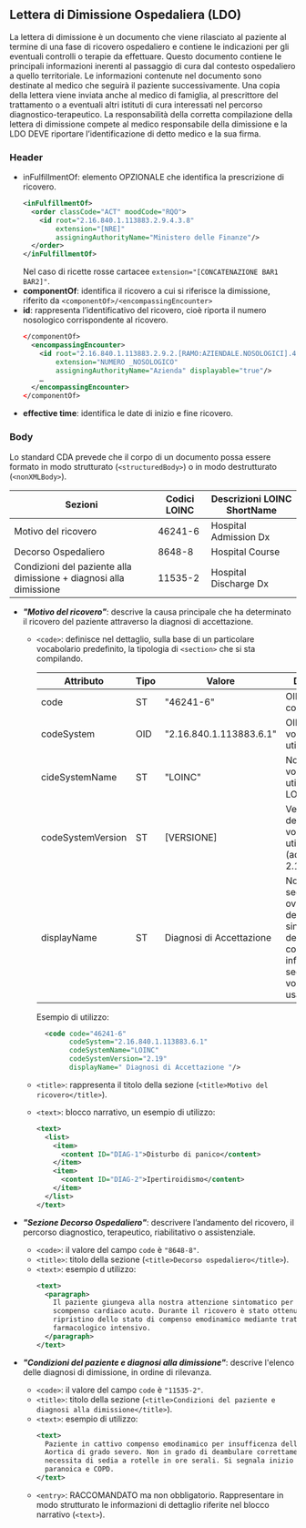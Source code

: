 ## Lettera di Dimissione Ospedaliera (LDO)
La lettera di dimissione è un documento che viene rilasciato al paziente al termine di una fase di ricovero ospedaliero e contiene le indicazioni per gli eventuali controlli o terapie da effettuare. Questo documento contiene le principali informazioni inerenti al passaggio di cura dal contesto ospedaliero a quello territoriale. Le informazioni contenute nel documento sono destinate al medico che seguirà il paziente successivamente. Una copia della lettera viene inviata anche al medico di famiglia, al prescrittore del trattamento o a eventuali altri istituti di cura interessati nel percorso diagnostico-terapeutico. La responsabilità della corretta compilazione della lettera di dimissione compete al medico responsabile della dimissione e la LDO DEVE riportare l’identificazione di detto medico e la sua firma. 
### Header
- inFulfillmentOf: elemento OPZIONALE che identifica la prescrizione di ricovero.
  ```xml
  <inFulfillmentOf>
    <order classCode="ACT" moodCode="RQO">
      <id root="2.16.840.1.113883.2.9.4.3.8"
          extension="[NRE]"
          assigningAuthorityName="Ministero delle Finanze"/>
    </order>
  </inFulfillmentOf>
  ```
  Nel caso di ricette rosse cartacee ``extension="[CONCATENAZIONE BAR1 BAR2]"``.
- **componentOf**: identifica il ricovero a cui si riferisce la dimissione, riferito da ``<componentOf>/<encompassingEncounter>``
- **id**:  rappresenta l’identificativo del ricovero, cioè riporta il numero nosologico corrispondente al ricovero.
  ```xml
  </componentOf>
    <encompassingEncounter> 
      <id root="2.16.840.1.113883.2.9.2.[RAMO:AZIENDALE.NOSOLOGICI].4.6"
          extension="NUMERO _NOSOLOGICO"
          assigningAuthorityName="Azienda" displayable="true"/>
      …
    </encompassingEncounter>
  </componentOf>
  ```
- **effective time**: identifica le date di inizio e fine ricovero.

### Body
Lo standard CDA prevede che il corpo di un documento possa essere formato in modo strutturato (``<structuredBody>``) o in modo destrutturato (``<nonXMLBody>``). 

  | Sezioni                                                            | Codici LOINC | Descrizioni LOINC ShortName |
  |--------------------------------------------------------------------|--------------|-----------------------------|
  | Motivo del ricovero                                                | 46241-6      | Hospital Admission Dx       |
  | Decorso Ospedaliero                                                | 8648-8       | Hospital Course             |
  | Condizioni del paziente alla dimissione + diagnosi alla dimissione | 11535-2      | Hospital Discharge Dx       |

- ***"Motivo del ricovero"***: descrive la causa principale che ha determinato il ricovero del paziente attraverso la diagnosi di accettazione.
  * ``<code>``: definisce nel dettaglio, sulla base di un particolare vocabolario predefinito, la tipologia di ``<section>`` che si sta compilando.

    | Attributo         | Tipo | Valore                   | Dettagli                                                                                               |
    |-------------------|------|--------------------------|--------------------------------------------------------------------------------------------------------|
    | code              | ST   | "46241-6"                | OID codifica.                                                                                          |
    | codeSystem        | OID  | "2.16.840.1.113883.6.1"  | OID del vocabolario utilizzato                                                                         |
    | cideSystemName    | ST   | "LOINC"                  | Nome del vocabolario utilizzato: LOINC.                                                                |
    | codeSystemVersion | ST   | [VERSIONE]               | Versione del vocabolario utilzzata (ad es. 2.19).                                                      |
    | displayName       | ST   | Diagnosi di Accettazione | Nome della section ovvero descrizione sintetica del contenuto informativo secondo il vocabolario usato |

    Esempio di utilizzo:
    ```xml
      <code code="46241-6"
            codeSystem="2.16.840.1.113883.6.1"
            codeSystemName="LOINC"
            codeSystemVersion="2.19"
            displayName=" Diagnosi di Accettazione "/>
    ```
  * ``<title>``: rappresenta il titolo della sezione (``<title>Motivo del ricovero</title>``).
  * ``<text>``: blocco narrativo, un esempio di utilizzo:
  
    ```xml
    <text>
      <list>
        <item>
          <content ID="DIAG-1">Disturbo di panico</content>
        </item>
        <item>
          <content ID="DIAG-2">Ipertiroidismo</content>
        </item>
      </list>
    </text>
    ```

- ***"Sezione Decorso Ospedaliero"***: descrivere l’andamento del ricovero, il percorso diagnostico, terapeutico, riabilitativo o assistenziale.
  * ``<code>``: il valore del campo ``code`` è ``"8648-8"``.
  * ``<title>``: titolo della sezione (``<title>Decorso ospedaliero</title>``).
  * ``<text>``: esempio d utilizzo:
    ```xml
    <text>
      <paragraph>
        Il paziente giungeva alla nostra attenzione sintomatico per
        scompenso cardiaco acuto. Durante il ricovero è stato ottenuto un
        ripristino dello stato di compenso emodinamico mediante trattamento
        farmacologico intensivo.
      </paragraph>
    </text>
    ```
- ***"Condizioni del paziente e diagnosi alla dimissione"***: descrive l'elenco delle diagnosi di dimissione, in ordine di rilevanza.
  * ``<code>``: il valore del campo ``code`` è ``"11535-2"``.
  * ``<title>``: titolo della sezione (``<title>Condizioni del paziente e diagnosi alla dimissione</title>``).
  * ``<text>``: esempio di utilizzo:
    ```xml
    <text>
      Paziente in cattivo compenso emodinamico per insufficenza della Valvola
      Aortica di grado severo. Non in grado di deambulare correttamente,
      necessita di sedia a rotelle in ore serali. Si segnala inizio di sindrome
      paranoica e COPD.
    </text>
    ```
  * ``<entry>``: RACCOMANDATO ma non obbligatorio. Rappresentare in modo strutturato le informazioni di dettaglio riferite nel blocco narrativo (``<text>``).